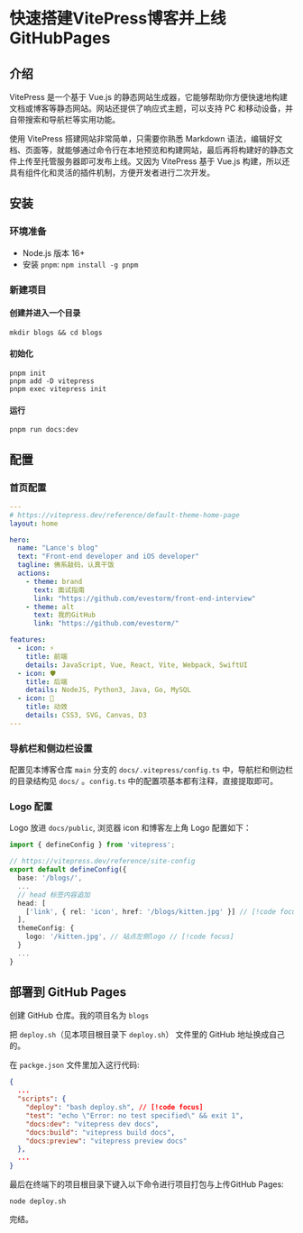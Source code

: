 # 快速搭建VitePress博客并上线GitHubPages

## 介绍

VitePress 是一个基于 Vue.js 的静态网站生成器，它能够帮助你方便快速地构建文档或博客等静态网站。网站还提供了响应式主题，可以支持 PC 和移动设备，并自带搜索和导航栏等实用功能。

使用 VitePress 搭建网站非常简单，只需要你熟悉 Markdown 语法，编辑好文档、页面等，就能够通过命令行在本地预览和构建网站，最后再将构建好的静态文件上传至托管服务器即可发布上线。又因为 VitePress 基于 Vue.js 构建，所以还具有组件化和灵活的插件机制，方便开发者进行二次开发。

## 安装

### 环境准备

- Node.js 版本 16+
- 安装 `pnpm`: `npm install -g pnpm`

### 新建项目

#### 创建并进入一个目录

```shell
mkdir blogs && cd blogs
```

#### 初始化

```shell
pnpm init
pnpm add -D vitepress
pnpm exec vitepress init
```

#### 运行

```shell
pnpm run docs:dev
```

## 配置

### 首页配置

```yaml
---
# https://vitepress.dev/reference/default-theme-home-page
layout: home

hero:
  name: "Lance's blog"
  text: "Front-end developer and iOS developer"
  tagline: 佛系敲码，认真干饭
  actions:
    - theme: brand
      text: 面试指南
      link: "https://github.com/evestorm/front-end-interview"
    - theme: alt
      text: 我的GitHub
      link: "https://github.com/evestorm/"

features:
  - icon: ⚡
    title: 前端
    details: JavaScript, Vue, React, Vite, Webpack, SwiftUI
  - icon: 🛡
    title: 后端
    details: NodeJS, Python3, Java, Go, MySQL
  - icon: 🌈
    title: 动效
    details: CSS3, SVG, Canvas, D3
---

```

### 导航栏和侧边栏设置

配置见本博客仓库 `main` 分支的 `docs/.vitepress/config.ts` 中，导航栏和侧边栏的目录结构见 `docs/` 。`config.ts` 中的配置项基本都有注释，直接提取即可。

### Logo 配置

Logo 放进 `docs/public`, 浏览器 icon 和博客左上角 Logo 配置如下：

```ts
import { defineConfig } from 'vitepress';

// https://vitepress.dev/reference/site-config
export default defineConfig({
  base: '/blogs/',
  ...
  // head 标签内容追加
  head: [
    ['link', { rel: 'icon', href: '/blogs/kitten.jpg' }] // [!code focus]
  ],
  themeConfig: {
    logo: '/kitten.jpg', // 站点左侧logo // [!code focus]
  }
  ...
}
```

## 部署到 GitHub Pages

创建 GitHub 仓库。我的项目名为 `blogs`

把 `deploy.sh`（见本项目根目录下 `deploy.sh`） 文件里的 GitHub 地址换成自己的。

在 `packge.json` 文件里加入这行代码:

```json
{
  ...
  "scripts": {
    "deploy": "bash deploy.sh", // [!code focus]
    "test": "echo \"Error: no test specified\" && exit 1",
    "docs:dev": "vitepress dev docs",
    "docs:build": "vitepress build docs",
    "docs:preview": "vitepress preview docs"
  },
  ...
}
```

最后在终端下的项目根目录下键入以下命令进行项目打包与上传GitHub Pages:

```shell
node deploy.sh
```

完结。
